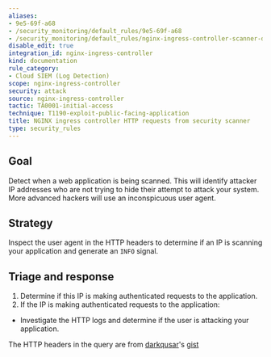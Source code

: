 ```yaml
---
aliases:
- 9e5-69f-a68
- /security_monitoring/default_rules/9e5-69f-a68
- /security_monitoring/default_rules/nginx-ingress-controller-scanner-detected
disable_edit: true
integration_id: nginx-ingress-controller
kind: documentation
rule_category:
- Cloud SIEM (Log Detection)
scope: nginx-ingress-controller
security: attack
source: nginx-ingress-controller
tactic: TA0001-initial-access
technique: T1190-exploit-public-facing-application
title: NGINX ingress controller HTTP requests from security scanner
type: security_rules
---
```


## Goal
Detect when a web application is being scanned. This will identify attacker IP addresses who are not trying to hide their attempt to attack your system. More advanced hackers will use an inconspicuous user agent. 

## Strategy
Inspect the user agent in the HTTP headers to determine if an IP is scanning your application and generate an `INFO` signal. 

## Triage and response
1. Determine if this IP is making authenticated requests to the application.
2. If the IP is making authenticated requests to the application:
 * Investigate the HTTP logs and determine if the user is attacking your application.

The HTTP headers in the query are from [darkqusar][1]'s [gist][2] 

[1]: https://gist.github.com/darkquasar
[2]: https://gist.github.com/darkquasar/84fb2cec6cc1668795bd97c02302d380
